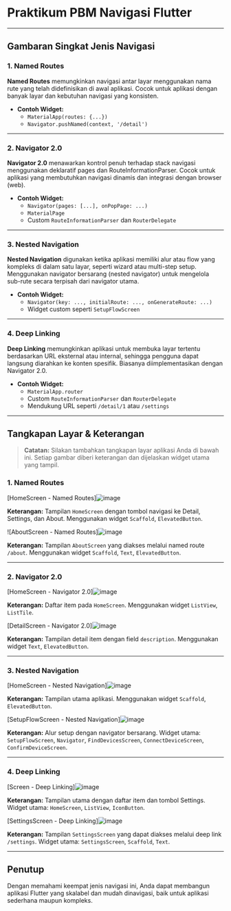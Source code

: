 # Praktikum PBM Navigasi Flutter
---

## Gambaran Singkat Jenis Navigasi

### 1. Named Routes
**Named Routes** memungkinkan navigasi antar layar menggunakan nama rute yang telah didefinisikan di awal aplikasi. Cocok untuk aplikasi dengan banyak layar dan kebutuhan navigasi yang konsisten.

- **Contoh Widget:**  
  - `MaterialApp(routes: {...})`
  - `Navigator.pushNamed(context, '/detail')`

---

### 2. Navigator 2.0
**Navigator 2.0** menawarkan kontrol penuh terhadap stack navigasi menggunakan deklaratif pages dan RouteInformationParser. Cocok untuk aplikasi yang membutuhkan navigasi dinamis dan integrasi dengan browser (web).

- **Contoh Widget:**  
  - `Navigator(pages: [...], onPopPage: ...)`
  - `MaterialPage`
  - Custom `RouteInformationParser` dan `RouterDelegate`

---

### 3. Nested Navigation
**Nested Navigation** digunakan ketika aplikasi memiliki alur atau flow yang kompleks di dalam satu layar, seperti wizard atau multi-step setup. Menggunakan navigator bersarang (nested navigator) untuk mengelola sub-rute secara terpisah dari navigator utama.

- **Contoh Widget:**  
  - `Navigator(key: ..., initialRoute: ..., onGenerateRoute: ...)`
  - Widget custom seperti `SetupFlowScreen`

---

### 4. Deep Linking
**Deep Linking** memungkinkan aplikasi untuk membuka layar tertentu berdasarkan URL eksternal atau internal, sehingga pengguna dapat langsung diarahkan ke konten spesifik. Biasanya diimplementasikan dengan Navigator 2.0.

- **Contoh Widget:**  
  - `MaterialApp.router`
  - Custom `RouteInformationParser` dan `RouterDelegate`
  - Mendukung URL seperti `/detail/1` atau `/settings`

---

## Tangkapan Layar & Keterangan

> **Catatan:** Silakan tambahkan tangkapan layar aplikasi Anda di bawah ini. Setiap gambar diberi keterangan dan dijelaskan widget utama yang tampil.

### 1. Named Routes

[HomeScreen - Named Routes]![image](https://github.com/user-attachments/assets/a3db30c0-c0c4-440b-b4b2-8ed660a70d67)

**Keterangan:** Tampilan `HomeScreen` dengan tombol navigasi ke Detail, Settings, dan About. Menggunakan widget `Scaffold`, `ElevatedButton`.

![AboutScreen - Named Routes]![image](https://github.com/user-attachments/assets/a91a8000-d9d8-4b2c-898e-9910fa67eabb)

**Keterangan:** Tampilan `AboutScreen` yang diakses melalui named route `/about`. Menggunakan widget `Scaffold`, `Text`, `ElevatedButton`.

---

### 2. Navigator 2.0

[HomeScreen - Navigator 2.0]![image](https://github.com/user-attachments/assets/176170ab-3b20-46b7-b7bf-27cbd4aea0fb)

**Keterangan:** Daftar item pada `HomeScreen`. Menggunakan widget `ListView`, `ListTile`.

[DetailScreen - Navigator 2.0]![image](https://github.com/user-attachments/assets/9e6625bf-5e0d-44cf-9e79-4d6c942f770e)

**Keterangan:** Tampilan detail item dengan field `description`. Menggunakan widget `Text`, `ElevatedButton`.

---

### 3. Nested Navigation

[HomeScreen - Nested Navigation]![image](https://github.com/user-attachments/assets/aa1560c6-19b7-4059-b713-055a293f5523)

**Keterangan:** Tampilan utama aplikasi. Menggunakan widget `Scaffold`, `ElevatedButton`.

[SetupFlowScreen - Nested Navigation]![image](https://github.com/user-attachments/assets/1fba7ff2-c028-4ca7-a14e-d402404de259)
 
**Keterangan:** Alur setup dengan navigator bersarang. Widget utama: `SetupFlowScreen`, `Navigator`, `FindDevicesScreen`, `ConnectDeviceScreen`, `ConfirmDeviceScreen`.

---

### 4. Deep Linking

[Screen - Deep Linking]![image](https://github.com/user-attachments/assets/f8ec27cc-f4bf-4516-8011-c8f009fad189)

**Keterangan:** Tampilan utama dengan daftar item dan tombol Settings. Widget utama: `HomeScreen`, `ListView`, `IconButton`.

[SettingsScreen - Deep Linking]![image](https://github.com/user-attachments/assets/898e0a38-a28d-4dcc-920b-fb4aaeca7dd3)

**Keterangan:** Tampilan `SettingsScreen` yang dapat diakses melalui deep link `/settings`. Widget utama: `SettingsScreen`, `Scaffold`, `Text`.

---

## Penutup

Dengan memahami keempat jenis navigasi ini, Anda dapat membangun aplikasi Flutter yang skalabel dan mudah dinavigasi, baik untuk aplikasi sederhana maupun kompleks.
